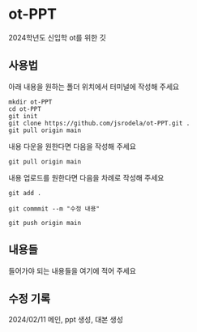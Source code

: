 # ot-PPT
2024학년도 신입학 ot를 위한 깃

## 사용법
아래 내용을 원하는 폴더 위치에서 터미널에 작성해 주세요
```
mkdir ot-PPT
cd ot-PPT
git init
git clone https://github.com/jsrodela/ot-PPT.git .
git pull origin main
```
내용 다운을 원한다면 다음을 작성해 주세요

`git pull origin main`

내용 업로드를 원한다면 다음을 차례로 작성해 주세요

`git add .`

`git commmit --m "수정 내용"`

`git push origin main`

## 내용들
들어가야 되는 내용들을 여기에 적어 주세요

## 수정 기록

2024/02/11
메인, ppt 생성, 대본 생성
